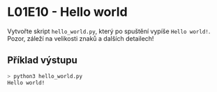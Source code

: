 # L01E10 - Hello world
Vytvořte skript `hello_world.py`, který po spuštění vypíše `Hello world!`. Pozor, záleží na velikosti znaků a dalších detailech!

## Příklad výstupu
```bash
> python3 hello_world.py
Hello world!
```